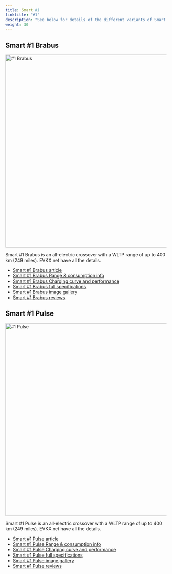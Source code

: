 ```yaml
---
title: Smart #1
linktitle: "#1"
description: "See below for details of the different variants of Smart #1"
weight: 30
---
```

## Smart #1 Brabus

<a href="/models/smart/hash1/hash1_brabus/"><img src="https://media.evkx.net/multimedia/models/smart/hash1/hash1_brabus/main_1_st.jpg" width="800" height="600" alt="#1 Brabus" ></a>

Smart #1 Brabus is an all-electric crossover with a WLTP range of up to 400 km (249 miles). EVKX.net have all the details. 

- [Smart #1 Brabus article](/models/smart/hash1/hash1_brabus/)
- [Smart #1 Brabus Range & consumption info](/models/smart/hash1/hash1_brabus/rangeandconsumption)
- [Smart #1 Brabus Charging curve and performance](/models/smart/hash1/hash1_brabus/chargingcurve)
- [Smart #1 Brabus full specifications](/models/smart/hash1/hash1_brabus/specifications)
- [Smart #1 Brabus image gallery](/models/smart/hash1/hash1_brabus/gallery)
- [Smart #1 Brabus reviews](/models/smart/hash1/hash1_brabus/reviews)

## Smart #1 Pulse

<a href="/models/smart/hash1/hash1_pulse/"><img src="https://media.evkx.net/multimedia/models/smart/hash1/hash1_pulse/main_1_st.jpg" width="800" height="600" alt="#1 Pulse" ></a>

Smart #1 Pulse is an all-electric crossover with a WLTP range of up to 400 km (249 miles). EVKX.net have all the details. 

- [Smart #1 Pulse article](/models/smart/hash1/hash1_pulse/)
- [Smart #1 Pulse Range & consumption info](/models/smart/hash1/hash1_pulse/rangeandconsumption)
- [Smart #1 Pulse Charging curve and performance](/models/smart/hash1/hash1_pulse/chargingcurve)
- [Smart #1 Pulse full specifications](/models/smart/hash1/hash1_pulse/specifications)
- [Smart #1 Pulse image gallery](/models/smart/hash1/hash1_pulse/gallery)
- [Smart #1 Pulse reviews](/models/smart/hash1/hash1_pulse/reviews)


